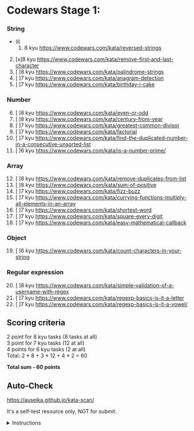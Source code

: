 # Codewars Stage 1:

### String
 - [x] 1. 8 kyu https://www.codewars.com/kata/reversed-strings
  2. [x]8 kyu https://www.codewars.com/kata/remove-first-and-last-character
  3. [ ]8 kyu https://www.codewars.com/kata/palindrome-strings
  4. [ ]7 kyu https://www.codewars.com/kata/anagram-detection
  5. [ ]7 kyu https://www.codewars.com/kata/birthday-i-cake

### Number
  6. [ ]8 kyu https://www.codewars.com/kata/even-or-odd
  7. [ ]8 kyu https://www.codewars.com/kata/century-from-year
  8. [ ]7 kyu https://www.codewars.com/kata/greatest-common-divisor
  9. [ ]7 kyu https://www.codewars.com/kata/factorial
  10. [ ]7 kyu https://www.codewars.com/kata/find-the-duplicated-number-in-a-consecutive-unsorted-list
  11. [ ]6 kyu https://www.codewars.com/kata/is-a-number-prime/

### Array
  12. [ ]8 kyu https://www.codewars.com/kata/remove-duplicates-from-list
  13. [ ]8 kyu https://www.codewars.com/kata/sum-of-positive
  14. [ ]7 kyu https://www.codewars.com/kata/fizz-buzz
  15. [ ]7 kyu https://www.codewars.com/kata/currying-functions-multiply-all-elements-in-an-array
  16. [ ]7 kyu https://www.codewars.com/kata/shortest-word
  17. [ ]7 kyu https://www.codewars.com/kata/square-every-digit
  18. [ ]7 kyu https://www.codewars.com/kata/easy-mathematical-callback

### Object
  19. [ ]6 kyu https://www.codewars.com/kata/count-characters-in-your-string

### Regular expression 
  20. [ ]8 kyu https://www.codewars.com/kata/simple-validation-of-a-username-with-regex
  21. [ ]7 kyu https://www.codewars.com/kata/regexp-basics-is-it-a-letter
  22. [ ]7 kyu https://www.codewars.com/kata/regexp-basics-is-it-a-vowel/

## Scoring criteria
  2 point for 8 kyu tasks (8 tasks at all)  
  3 point for 7 kyu tasks (12 at all)  
  4 points for 6 kyu tasks (2 at all)  
  Total: 2 * 8 + 3 * 12 + 4 * 2 = 60  

**Total sum - 60 points**

## Auto-Check

  https://auseika.github.io/kata-scan/ 

  It's a self-test resource only, NOT for submit.

<details><summary>Instructions</summary>
<p>

1. Insert the list below into cata scan input.

<pre>
     https://www.codewars.com/kata/reversed-strings
     https://www.codewars.com/kata/remove-first-and-last-character
     https://www.codewars.com/kata/palindrome-strings
     https://www.codewars.com/kata/anagram-detection
     https://www.codewars.com/kata/birthday-i-cake
     https://www.codewars.com/kata/even-or-odd
     https://www.codewars.com/kata/century-from-year
     https://www.codewars.com/kata/greatest-common-divisor
     https://www.codewars.com/kata/factorial
     https://www.codewars.com/kata/find-the-duplicated-number-in-a-consecutive-unsorted-list
     https://www.codewars.com/kata/is-a-number-prime/
     https://www.codewars.com/kata/remove-duplicates-from-list
     https://www.codewars.com/kata/sum-of-positive
     https://www.codewars.com/kata/fizz-buzz
     https://www.codewars.com/kata/currying-functions-multiply-all-elements-in-an-array
     https://www.codewars.com/kata/shortest-word
     https://www.codewars.com/kata/square-every-digit
     https://www.codewars.com/kata/easy-mathematical-callback
     https://www.codewars.com/kata/count-characters-in-your-string
     https://www.codewars.com/kata/simple-validation-of-a-username-with-regex
     https://www.codewars.com/kata/regexp-basics-is-it-a-letter
     https://www.codewars.com/kata/regexp-basics-is-it-a-vowel/
     username
</pre>
2. Change username to your one.

3. Click "Check" to see the result.
</p>
</details>

